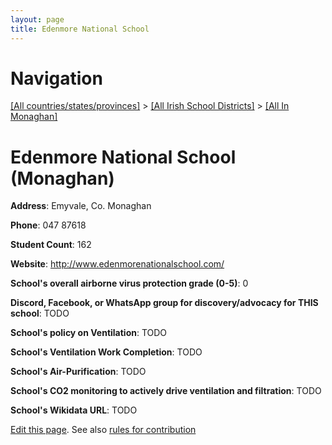 ```yaml
---
layout: page
title: Edenmore National School
---
```

# Navigation

[[All countries/states/provinces]](../../..) > [[All Irish School Districts]](../..) > [[All In Monaghan]](..)

# Edenmore National School (Monaghan)

**Address**: Emyvale, Co. Monaghan

**Phone**: 047 87618

**Student Count**: 162

**Website**: <http://www.edenmorenationalschool.com/>

**School's overall airborne virus protection grade (0-5)**: 0

**Discord, Facebook, or WhatsApp group for discovery/advocacy for THIS school**: TODO

**School's policy on Ventilation**: TODO

**School's Ventilation Work Completion**: TODO

**School's Air-Purification**: TODO

**School's CO2 monitoring to actively drive ventilation and filtration**: TODO

**School's Wikidata URL**: TODO


[Edit this page](https://github.com/ventilate-schools/Ireland/edit/main/./Monaghan/Edenmore_National_School.md). See also [rules for contribution](../../../contribution-rules/)